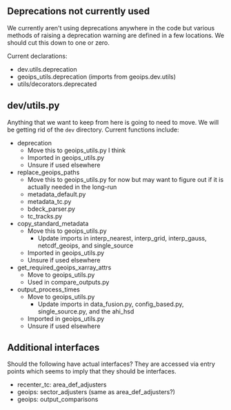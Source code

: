 ## Deprecations not currently used
We currently aren't using deprecations anywhere in the code but various methods
of raising a deprecation warning are defined in a few locations. We should cut
this down to one or zero.

Current declarations:
- dev.utils.deprecation
- geoips_utils.deprecation (imports from geoips.dev.utils)
- utils/decorators.deprecated


## dev/utils.py
Anything that we want to keep from here is going to need to move. We will be
getting rid of the `dev` directory. Current functions include:
- deprecation
  - Move this to geoips_utils.py I think
  - Imported in geoips_utils.py
  - Unsure if used elsewhere
- replace_geoips_paths
  - Move this to geoips_utils.py for now but may want to figure out if it is
    actually needed in the long-run
  - metadata_default.py
  - metadata_tc.py
  - bdeck_parser.py
  - tc_tracks.py
- copy_standard_metadata
  - Move this to geoips_utils.py
    - Update imports in interp_nearest, interp_grid, interp_gauss,
      netcdf_geoips, and single_source
  - Imported in geoips_utils.py
  - Unsure if used elsewhere
- get_required_geoips_xarray_attrs
  - Move to geoips_utils.py
  - Used in compare_outputs.py
- output_process_times
  - Move to geoips_utils.py
    - Update imports in data_fusion.py, config_based.py, single_source.py, and the
      ahi_hsd
  - Imported in geoips_utils.py
  - Unsure if used elsewhere

## Additional interfaces
Should the following have actual interfaces? They are accessed via entry points which
seems to imply that they should be interfaces.
- recenter_tc: area_def_adjusters
- geoips: sector_adjusters (same as area_def_adjusters?)
- geoips: output_comparisons